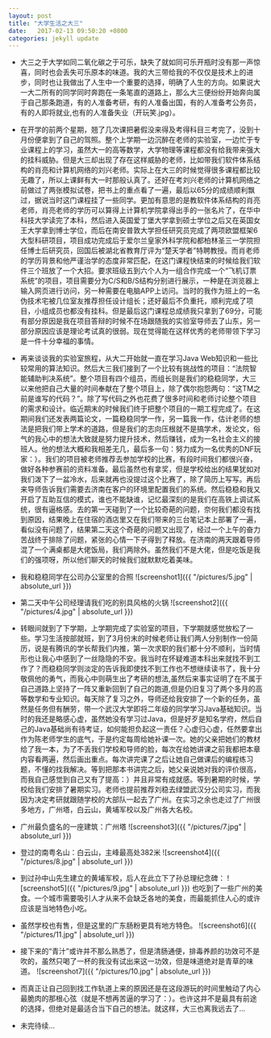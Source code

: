 ```yaml
---
layout: post
title: "大学生活之大三"
date:   2017-02-13 09:50:20 +0800
categories: jekyll update
---
```


*   大三之于大学如同二氧化碳之于可乐，缺失了就如同可乐开瓶时没有那一声惊喜，同时也会丢失可乐原本的味道。我的大三带给我的不仅仅是技术上的进步，同时也让我做出了人生中一个重要的选择，明确了人生的方向。如果说大一大二所有的同学同时奔跑在一条笔直的道路上，那么大三便纷纷开始奔向属于自己那条跑道，有的人准备考研，有的人准备出国，有的人准备考公务员，有的人即将就业,也有的人准备失业（开玩笑.jpg）。

*   在开学的前两个星期，翘了几次课把暑假没来得及考得科目三考完了，没到十月份便拿到了自己的驾照。整个上学期一边沉醉在老师的实验室，一边忙于专业课程上的学习，虽然大一的高等数学，大学物理等课程都没有给我带来强大的挂科威胁。但是大三却出现了存在这样威胁的老师，比如带我们软件体系结构的肖亮和计算机网络的刘兴老师。实际上在大三的时候觉得很多课程都比较无趣了，所以上课鲜有大一时那般认真了。还好在考刘兴老师的计算机网络之前做过了两张模拟试卷，把书上的重点看了一遍，最后以65分的成绩顺利飘过，据说当时这门课程挂了一些同学。更加有意思的是教软件体系结构的肖亮老师，肖亮老师的学历可以算得上计算机学院拿得出手的一张名片了，在华中科技大学读完了本科，然后进入英国爱丁堡大学拿到硕士学位之后又在英国女王大学拿到博士学位，而后在南安普敦大学担任研究员完成了两项欧盟框架6大型科研项目，项目成功完成后于爱尔兰皇家外科学院和都柏林圣三一学院担任博士后研究员，回国后被湖北省教育厅评为“楚天学者”特聘教授。而肖老师的学历背景和他严谨治学的态度非常匹配，在这门课程快结束的时候给我们软件三个班放了一个大招。要求班级五到六个人为一组合作完成一个“飞机订票系统”的项目，项目需要分为C/S和B/S结构分别进行展示，一种是在浏览器上输入网页进行访问，另一种需要在电脑APP上访问。当时的我作为班上的一名伪技术宅被几位室友推荐担任设计组长；还好最后不负重托，顺利完成了项目，小组成员也都没有挂科。但是最后这门课程总成绩我只拿到了69分，可能有部分原因是我在项目答辩的时候不在场跟随我的实验室导师去了山东，另一部分原因应该是理论考试真的很弱。现在觉得能在这样优秀的老师带领下学习是一件十分幸福的事情。

*   再来谈谈我的实验室旅程，从大二开始就一直在学习Java Web知识和一些比较常用的算法知识。然后大三我们接到了一个比较有挑战性的项目：“法院智能辅助判决系统”。整个项目有四个组员，而组长则是我们的稳稳同学，大三以来他把自己大量的时间奉献在了整个项目上，除了偶尔抱怨两句：“这TM之前是谁写的代码？”。除了写代码之外也花费了很多时间和老师讨论整个项目的需求和设计。临近期末的时候我们终于把整个项目的一期工程完成了。在这期间我们还发表两篇论文，一篇稳稳同学一作，另一篇我一作，估计老师的想法是把我们带上学术的道路，但是我们的志向压根就不是搞学术，发论文，俗气的我心中的想法大致就是努力提升技术，然后赚钱，成为一名社会主义的接班人。他的想法大概和我相差无几，最后多一句：努力成为一名优秀的DNF玩家：）。我们的项目被老师推荐去参加学校的比赛，有段时间我们都很兴奋，做好各种参赛前的资料准备。最后虽然也有拿奖，但是学校给出的结果犹如对我们泼下了一盆冷水，后来就再也没提过这个比赛了，除了简历上写写。再后来导师告诉我们需要去济南在客户的环境里配置我们的系统。然后稳稳和我又开启了互助互信的模式，谁也不能缺谁，记忆最深刻的是我们在高铁上调试系统，很有逼格感。去的第一天碰到了一个比较奇葩的问题，奈何我们都没有找到原因，结果晚上在住宿的酒店里又在我们带来的三台笔记本上部署了一遍，看似没有问题了，结果第二天这个奇葩的问题又出现了，经过一个上午的奋力苦战终于排除了问题，紧张的心情一下子得到了释放。在济南的两天跟着导师混了一个满桌都是大佬饭局，我们两除外。虽然我们不是大佬，但是吃饭是我们的强项呀，所以他们聊天的时候我们就默默吃着美味。
*   我和稳稳同学在公司办公室里的合照 ![screenshot1]({{ "/pictures/5.jpg" | absolute_url }})
*   第二天中午公司经理请我们吃的别具风格的火锅 ![screenshot2]({{ "/pictures/4.jpg" | absolute_url }})

*   转眼间就到了下学期，上学期完成了实验室的项目，下学期就感觉放松了一些。学习生活按部就班，到了3月份末的时候老师让我们两人分别制作一份简历，说是有腾讯的学长帮我们内推，第一次求职的我们都十分不顺利，当时情形也让我心中感到了一丝隐隐的不安。我当时在怀疑难道本科出来就找不到工作了？而稳稳同学则淡定的告诉我即使找不到工作也不想继续读书了，我十分敬佩他的勇气，而我心中则萌生出了考研的想法,虽然后来事实证明了在不属于自己道路上坚持了一阵又重新回到了自己的跑道,但是仍旧复习了两个多月的高等数学和专业知识。每天除了复习之外，导师还给我安排了一个新的任务，虽然是任务但有酬劳，带一个武汉大学即将二年级的同学学习Java基础知识。当时的我还是略感心虚，虽然她没有学习过Java，但是好歹是知名学府，然后自己的Java基础尚有待考证，如何能担负起这一责任？心虚归心虚，任然要拿出作为陈老师学生的底气，于是约定每周给她补课一次。她的父亲把她们的教材给了我一本，为了不丢我们学校和导师的脸，每次在给她讲课之前我都把本章内容看两遍，然后画出重点。每次讲完课了之后让她自己做课后的编程练习题，不懂的找我解决。等到把那本书讲完之后，她父亲说她对我的评价很高，而我自己感觉到自己又有了提高：）并且非常有成就感。等到暑期的时候，学校给我们安排了暑期实习。老师也提前推荐刘稳去绿盟武汉分公司实习，而我因为决定考研就跟随学校的大部队一起去了广州。在实习之余也走过了广州很多地方，广州塔，白云山，黄埔军校以及广州各大名校。
*   广州最负盛名的一座建筑：广州塔 ![screenshot3]({{ "/pictures/7.jpg" | absolute_url }})
*   登过的南粤名山：白云山，主峰最高处382米 ![screenshot4]({{ "/pictures/8.jpg" | absolute_url }})
*   到过孙中山先生建立的黄埔军校，后人在此立下了孙总理纪念碑： ![screenshot5]({{ "/pictures/9.jpg" | absolute_url }})
也吃到了一些广州的美食。一个城市需要吸引人才从来不会缺乏各地的美食，而最能抓住人心的或许应该是当地特色小吃。
*   虽然学校也有售，但是这里的广东肠粉更具有地方特色。 ![screenshot6]({{ "/pictures/11.jpg" | absolute_url }})
*   接下来的“青汁”或许并不那么熟悉了，但是清肠通便，排毒养颜的功效可不是吹的，虽然只喝了一杯的我没有试出来这一功效，但是味道绝对是青草的味道。
![screenshot7]({{ "/pictures/10.jpg" | absolute_url }})
*   而真正让自己回到找工作轨道上来的原因还是在这段游玩的时间里触动了内心最脆肉的那根心弦（就是不想再苦逼的学习了：）。也许这并不是最具有前途的选择，但绝对是最适合当下自己的想法。就这样，大三也离我远去了...
*   未完待续...
